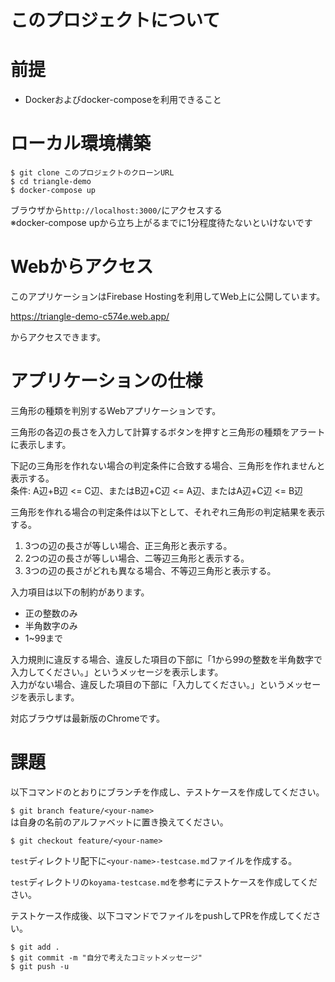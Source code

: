 # このプロジェクトについて

# 前提
- Dockerおよびdocker-composeを利用できること

# ローカル環境構築

`$ git clone このプロジェクトのクローンURL`  
`$ cd triangle-demo`  
`$ docker-compose up`  

ブラウザから`http://localhost:3000/`にアクセスする  
※docker-compose upから立ち上がるまでに1分程度待たないといけないです  

# Webからアクセス
このアプリケーションはFirebase Hostingを利用してWeb上に公開しています。

https://triangle-demo-c574e.web.app/

からアクセスできます。

# アプリケーションの仕様

三角形の種類を判別するWebアプリケーションです。

三角形の各辺の長さを入力して計算するボタンを押すと三角形の種類をアラートに表示します。

下記の三角形を作れない場合の判定条件に合致する場合、三角形を作れませんと表示する。  
条件: A辺+B辺 <= C辺、またはB辺+C辺 <= A辺、またはA辺+C辺 <= B辺

三角形を作れる場合の判定条件は以下として、それぞれ三角形の判定結果を表示する。  
1. 3つの辺の長さが等しい場合、正三角形と表示する。
2. 2つの辺の長さが等しい場合、二等辺三角形と表示する。
3. 3つの辺の長さがどれも異なる場合、不等辺三角形と表示する。 

入力項目は以下の制約があります。
- 正の整数のみ
- 半角数字のみ
- 1~99まで

入力規則に違反する場合、違反した項目の下部に「1から99の整数を半角数字で入力してください。」というメッセージを表示します。  
入力がない場合、違反した項目の下部に「入力してください。」というメッセージを表示します。  

対応ブラウザは最新版のChromeです。  

# 課題

以下コマンドのとおりにブランチを作成し、テストケースを作成してください。  

`$ git branch feature/<your-name>`  
<your-name>は自身の名前のアルファベットに置き換えてください。  

`$ git checkout feature/<your-name>`  

`test`ディレクトリ配下に`<your-name>-testcase.md`ファイルを作成する。  
  
`test`ディレクトリの`koyama-testcase.md`を参考にテストケースを作成してください。  
  
テストケース作成後、以下コマンドでファイルをpushしてPRを作成してください。  
  
`$ git add .`  
`$ git commit -m "自分で考えたコミットメッセージ"`  
`$ git push -u`  
